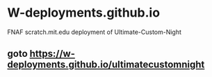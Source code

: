 # W-deployments.github.io
FNAF scratch.mit.edu deployment of Ultimate-Custom-Night

## goto https://w-deployments.github.io/ultimatecustomnight
